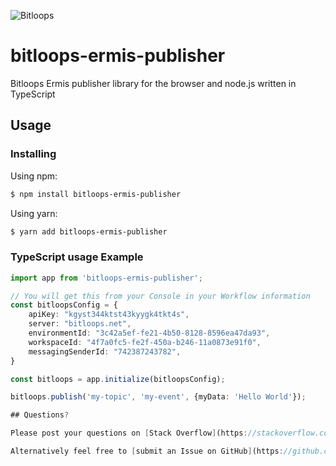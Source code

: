 ![Bitloops](https://storage.googleapis.com/wwwbitloopscom/bitloops-logo_320x80.png)

# bitloops-ermis-publisher

Bitloops Ermis publisher library for the browser and node.js written in TypeScript

## Usage

### Installing

Using npm:

```bash
$ npm install bitloops-ermis-publisher
```

Using yarn:

```bash
$ yarn add bitloops-ermis-publisher
```

### TypeScript usage Example

```ts
import app from 'bitloops-ermis-publisher';

// You will get this from your Console in your Workflow information
const bitloopsConfig = {
	apiKey: "kgyst344ktst43kyygk4tkt4s",
	server: "bitloops.net",
	environmentId: "3c42a5ef-fe21-4b50-8128-8596ea47da93",
	workspaceId: "4f7a0fc5-fe2f-450a-b246-11a0873e91f0",
	messagingSenderId: "742387243782",
}

const bitloops = app.initialize(bitloopsConfig);

bitloops.publish('my-topic', 'my-event', {myData: 'Hello World'});

## Questions?

Please post your questions on [Stack Overflow](https://stackoverflow.com) making sure you use the **Bitloops** tag and someone from the Bitloops team or the community will make sure to help you.

Alternatively feel free to [submit an Issue on GitHub](https://github.com/bitloops/bitloops-ermis-subscriber/issues/new).

